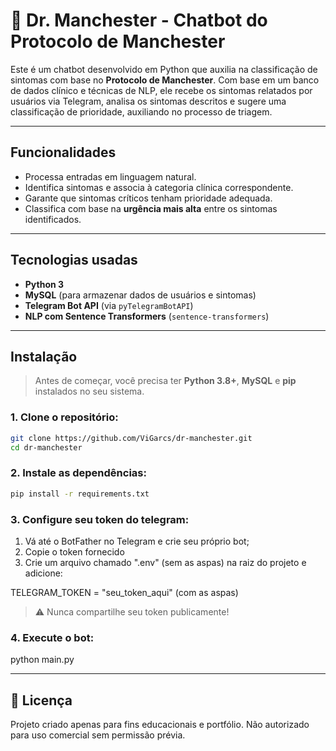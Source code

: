 # 🤖 Dr. Manchester - Chatbot do Protocolo de Manchester
Este é um chatbot desenvolvido em Python que auxilia na classificação de sintomas com base no **Protocolo de Manchester**. Com base em um banco de dados clínico e técnicas de NLP, ele recebe os sintomas relatados por usuários via Telegram, analisa os sintomas descritos e sugere uma classificação de prioridade, auxiliando no processo de triagem.

---

## Funcionalidades

- Processa entradas em linguagem natural.
- Identifica sintomas e associa à categoria clínica correspondente.
- Garante que sintomas críticos tenham prioridade adequada.
- Classifica com base na **urgência mais alta** entre os sintomas identificados.

---

## Tecnologias usadas

- **Python 3**
- **MySQL** (para armazenar dados de usuários e sintomas)
- **Telegram Bot API** (via `pyTelegramBotAPI`)
- **NLP com Sentence Transformers** (`sentence-transformers`)

---

## Instalação

> Antes de começar, você precisa ter **Python 3.8+**, **MySQL** e **pip** instalados no seu sistema.

### 1. Clone o repositório:

```bash
git clone https://github.com/ViGarcs/dr-manchester.git
cd dr-manchester
```

### 2. Instale as dependências:

```bash
pip install -r requirements.txt
```

### 3. Configure seu token do telegram:

1. Vá até o BotFather no Telegram e crie seu próprio bot;
2. Copie o token fornecido
3. Crie um arquivo chamado ".env" (sem as aspas) na raiz do projeto e adicione:

TELEGRAM_TOKEN = "seu_token_aqui" (com as aspas)

> ⚠️ Nunca compartilhe seu token publicamente!

### 4. Execute o bot:

python main.py

---

## 📄 Licença
Projeto criado apenas para fins educacionais e portfólio. Não autorizado para uso comercial sem permissão prévia.

